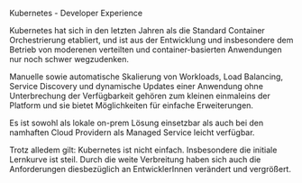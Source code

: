 Kubernetes - Developer Experience

Kubernetes hat sich in den letzten Jahren als die Standard Container Orchestrierung etabliert,
und ist aus der Entwicklung und insbesondere dem Betrieb von moderenen verteilten und container-basierten Anwendungen nur noch schwer wegzudenken.

Manuelle sowie automatische Skalierung von Workloads, Load Balancing, Service Discovery und dynamische Updates einer Anwendung
ohne Unterbrechung der Verfügbarkeit gehören zum kleinen einmaleins der Platform und sie bietet Möglichkeiten für einfache Erweiterungen.

Es ist sowohl als lokale on-prem Lösung einsetzbar als auch bei den namhaften Cloud Providern als Managed Service leicht verfügbar.

Trotz alledem gilt: Kubernetes ist nicht einfach. Insbesondere die initiale Lernkurve ist steil.
Durch die weite Verbreitung haben sich auch die Anforderungen diesbezüglich an EntwicklerInnen verändert und vergrößert.
